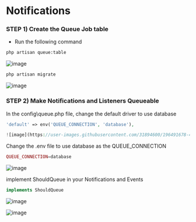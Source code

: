# Notifications

### STEP 1) Create the Queue Job table

- Run the following command

```bash
php artisan queue:table
```

![image](https://user-images.githubusercontent.com/31894600/196491624-bd96432f-7d24-493b-92d3-ffb7e6aaeb1c.png)


```bash
php artisan migrate
```

![image](https://user-images.githubusercontent.com/31894600/196491651-2517de37-cd3a-444c-93db-0b74776dbdfa.png)


### STEP 2) Make Notifications and Listeners Queueable

In the config\queue.php file, change the default driver to use database

```php
'default' => env('QUEUE_CONNECTION', 'database'),

![image](https://user-images.githubusercontent.com/31894600/196491678-46705e46-9c88-402a-b58f-4c6742213cd5.png)
```

Change the .env file to use database as the QUEUE_CONNECTION

```php
QUEUE_CONNECTION=database
```
![image](https://user-images.githubusercontent.com/31894600/196491715-42d7c17d-c0c6-48bc-9207-24c409ac52b4.png)


implement ShouldQueue in your Notifications and Events

```php
implements ShouldQueue
```

![image](https://user-images.githubusercontent.com/31894600/196492036-e04f7dae-b50d-4ef5-9be3-ee6364cccb8a.png)

![image](https://user-images.githubusercontent.com/31894600/196492115-df1f4916-8931-4a83-a78c-7056bbf47dfb.png)


